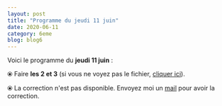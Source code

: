 ```yaml
---
layout: post
title: "Programme du jeudi 11 juin"
date: 2020-06-11
category: 6eme
blog: blog6
---
```


Voici le programme du <b>jeudi 11 juin</b> :

⦿ Faire <strong>les 2 et 3</strong> (si vous ne voyez pas le fichier, <a href="/exercices/6eme/6eme_exercices_jeudi_11_juin_2020.pdf">cliquer ici</a>).

<object data="/exercices/6eme/6eme_exercices_jeudi_11_juin_2020.pdf" width="100%" height="500" type='application/pdf'></object>

⦿ La correction n'est pas disponible. Envoyez moi un <a href="mailto:benjamindang2015@gmail.com">mail</a> pour avoir la correction.
